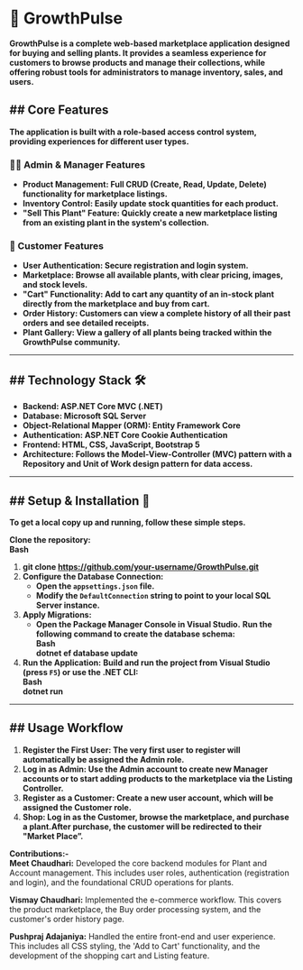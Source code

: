 # **🌱 GrowthPulse**

**GrowthPulse is a complete web-based marketplace application designed for buying and selling plants. It provides a seamless experience for customers to browse products and manage their collections, while offering robust tools for administrators to manage inventory, sales, and users.**

## **\#\# Core Features**

**The application is built with a role-based access control system, providing experiences for different user types.**

### **🧑‍💼 Admin & Manager Features**

* **Product Management: Full CRUD (Create, Read, Update, Delete) functionality for marketplace listings.**  
* **Inventory Control: Easily update stock quantities for each product.**  
* **"Sell This Plant" Feature: Quickly create a new marketplace listing from an existing plant in the system's collection.**

### **🧑 Customer Features**

* **User Authentication: Secure registration and login system.**  
* **Marketplace: Browse all available plants, with clear pricing, images, and stock levels.**  
* **"Cart" Functionality: Add to cart any quantity of an in-stock plant directly from the marketplace and buy from cart.**  
* **Order History: Customers can view a complete history of all their past orders and see detailed receipts.**  
* **Plant Gallery: View a gallery of all plants being tracked within the GrowthPulse community.**

---

## **\#\# Technology Stack 🛠️**

* **Backend: ASP.NET Core MVC (.NET)**  
* **Database: Microsoft SQL Server**  
* **Object-Relational Mapper (ORM): Entity Framework Core**  
* **Authentication: ASP.NET Core Cookie Authentication**  
* **Frontend: HTML, CSS, JavaScript, Bootstrap 5**  
* **Architecture: Follows the Model-View-Controller (MVC) pattern with a Repository and Unit of Work design pattern for data access.**

---

## **\#\# Setup & Installation 🚀**

**To get a local copy up and running, follow these simple steps.**

**Clone the repository:**  
**Bash**  
1. **git clone https://github.com/your-username/GrowthPulse.git**
2. **Configure the Database Connection:**  
   * **Open the `appsettings.json` file.**  
   * **Modify the `DefaultConnection` string to point to your local SQL Server instance.**  
3. **Apply Migrations:**  
   * **Open the Package Manager Console in Visual Studio.**
    **Run the following command to create the database schema:**  
    **Bash**  
    **dotnet ef database update**  
4. **Run the Application:**
  **Build and run the project from Visual Studio (press `F5`) or use the .NET CLI:**  
  **Bash**  
  **dotnet run**

---

## **\#\# Usage Workflow**

1. **Register the First User: The very first user to register will automatically be assigned the Admin role.**  
2. **Log in as Admin: Use the Admin account to create new Manager accounts or to start adding products to the marketplace via the Listing Controller.**  
3. **Register as a Customer: Create a new user account, which will be assigned the Customer role.**  
4. **Shop: Log in as the Customer, browse the marketplace, and purchase a plant.After purchase, the customer will be redirected to their "Market Place”.**

**Contributions:-**  
**Meet Chaudhari:** Developed the core backend modules for Plant and Account management. This includes user roles, authentication (registration and login), and the foundational CRUD operations for plants.

**Vismay Chaudhari:** Implemented the  e-commerce workflow. This covers the product marketplace, the Buy order processing system, and the customer's order history page.

**Pushpraj Adajaniya:** Handled the entire front-end and user experience. This includes all CSS styling, the 'Add to Cart' functionality, and the development of the shopping cart and Listing  feature.  
